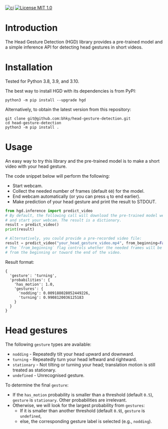[![ci](https://github.com/bhky/head-gesture-detection/actions/workflows/ci.yml/badge.svg)](https://github.com/bhky/head-gesture-detection/actions)
[![License MIT 1.0](https://img.shields.io/badge/license-MIT%201.0-blue.svg)](LICENSE)

# Introduction

The Head Gesture Detection (HGD) library provides a pre-trained model and 
a simple inference API for detecting head gestures in short videos.

# Installation

Tested for Python 3.8, 3.9, and 3.10.

The best way to install HGD with its dependencies is from PyPI:
```shell
python3 -m pip install --upgrade hgd
```
Alternatively, to obtain the latest version from this repository:
```shell
git clone git@github.com:bhky/head-gesture-detection.git
cd head-gesture-detection
python3 -m pip install .
```

# Usage

An easy way to try this library and the pre-trained model is to
make a short video with your head gesture.

The code snippet below will perform the following:
- Start webcam.
- Collect the needed number of frames (default `60`) for the model.
- End webcam automatically (or you can press `q` to end earlier).
- Make prediction of your head gesture and print the result to STDOUT.
```python
from hgd.inference import predict_video
# By default, the following call will download the pre-trained model weights 
# and start your webcam. The result is a dictionary.
result = predict_video()
print(result)

# Alternatively, you could provide a pre-recorded video file:
result = predict_video("your_head_gesture_video.mp4", from_beginning=False)
# The `from_beginning` flag controls whether the needed frames will be obtained
# from the beginning or toward the end of the video.
```
Result format:
```text
{
  'gesture': 'turning',
  'probabilities': {
    'has_motion': 1.0,
    'gestures': {
      'nodding': 0.009188028052449226,
      'turning': 0.9908120036125183
    }
  }
}
```

# Head gestures

The following `gesture` types are available:
- `nodding` - Repeatedly tilt your head upward and downward.
- `turning` - Repeatedly turn your head leftward and rightward.
- `stationary` - Not tilting or turning your head; translation motion is still treated as stationary.
- `undefined` - Unrecognised gesture.

To determine the final `gesture`:
- If the `has_motion` probability is smaller than a threshold (default `0.5`),
  `gesture` is `stationary`. Other probabilities are irrelevant.
- Otherwise, we will look for the largest probability from `gestures`:
  - If it is smaller than another threshold (default `0.9`), `gesture` is `undefined`,
  - else, the corresponding gesture label is selected (e.g., `nodding`).
